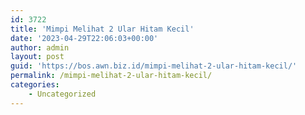 ```yaml
---
id: 3722
title: 'Mimpi Melihat 2 Ular Hitam Kecil'
date: '2023-04-29T22:06:03+00:00'
author: admin
layout: post
guid: 'https://bos.awn.biz.id/mimpi-melihat-2-ular-hitam-kecil/'
permalink: /mimpi-melihat-2-ular-hitam-kecil/
categories:
    - Uncategorized
---
```


